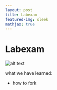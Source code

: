 ```yaml
---
layout: post
title: Labexam
featured-img: sleek
mathjax: true
---
```


# Labexam

![alt text](../assets/images/favicon.jpg "during exam")

what we have learned:
- how to fork